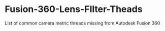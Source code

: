 # Fusion-360-Lens-FIlter-Theads
List of common camera metric threads missing from Autodesk Fusion 360
